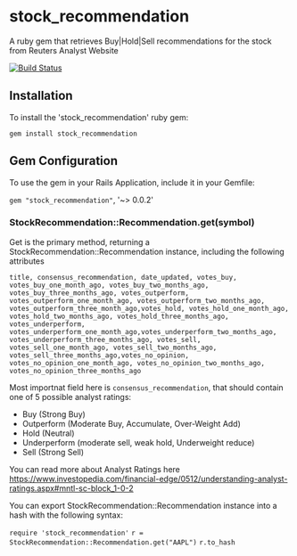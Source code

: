 # stock_recommendation

A ruby gem that retrieves Buy|Hold|Sell recommendations for the stock from Reuters Analyst Website

[![Build Status](https://travis-ci.org/brujeo/stock_recommendation.svg?branch=master)](https://travis-ci.org/brujeo/stock_recommendation)

## Installation

To install the 'stock_recommendation' ruby gem:

`gem install stock_recommendation`

## Gem Configuration

To use the gem in your Rails Application, include it in your Gemfile:

`gem "stock_recommendation"`, '~> 0.0.2'

### StockRecommendation::Recommendation.get(symbol)

Get is the primary method, returning a StockRecommendation::Recommendation instance, including the following attributes

`title, consensus_recommendation, date_updated, votes_buy, votes_buy_one_month_ago, votes_buy_two_months_ago, votes_buy_three_months_ago, votes_outperform, votes_outperform_one_month_ago, votes_outperform_two_months_ago, votes_outperform_three_month_ago,votes_hold, votes_hold_one_month_ago, votes_hold_two_months_ago, votes_hold_three_months_ago, votes_underperform, votes_underperform_one_month_ago,votes_underperform_two_months_ago, votes_underperform_three_months_ago, votes_sell, votes_sell_one_month_ago, votes_sell_two_months_ago, votes_sell_three_months_ago,votes_no_opinion, votes_no_opinion_one_month_ago, votes_no_opinion_two_months_ago, votes_no_opinion_three_months_ago`

Most importnat field here is `consensus_recommendation`, that should contain one of 5 possible analyst ratings:
  - Buy             (Strong Buy)
  - Outperform      (Moderate Buy, Accumulate, Over-Weight Add)
  - Hold            (Neutral)
  - Underperform    (moderate sell, weak hold, Underweight reduce)
  - Sell            (Strong Sell)

You can read more about Analyst Ratings here
https://www.investopedia.com/financial-edge/0512/understanding-analyst-ratings.aspx#mntl-sc-block_1-0-2



You can export StockRecommendation::Recommendation instance into a hash with the following syntax:

`require 'stock_recommendation'`
`r = StockRecommendation::Recommendation.get("AAPL")`
`r.to_hash`
